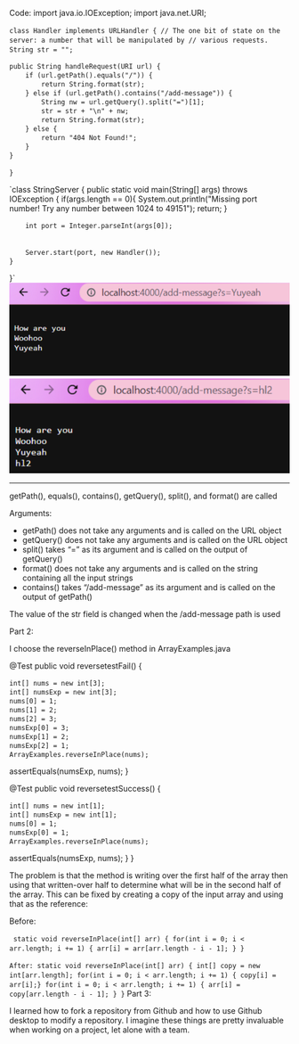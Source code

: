 Code: 
import java.io.IOException;
import java.net.URI;


`class Handler implements URLHandler {
    // The one bit of state on the server: a number that will be manipulated by
    // various requests.
    String str = "";`


    public String handleRequest(URI url) {
        if (url.getPath().equals("/")) {
            return String.format(str);
        } else if (url.getPath().contains("/add-message")) {
            String nw = url.getQuery().split("=")[1];
            str = str + "\n" + nw;
            return String.format(str);
        } else {
            return "404 Not Found!";
        }
    }
`}`


`class StringServer {
    public static void main(String[] args) throws IOException {
        if(args.length == 0){
            System.out.println("Missing port number! Try any number between 1024 to 49151");
            return;
        }


        int port = Integer.parseInt(args[0]);


        Server.start(port, new Handler());
    }
}`
![image](https://github.com/padillam2001/cse15l-lab-reports/blob/main/scsh1.png)
![image](https://github.com/padillam2001/cse15l-lab-reports/blob/main/scsh2.png)

--------------------------------------------------------------------------------

getPath(), equals(), contains(), getQuery(), split(), and format() are called

Arguments:
* getPath() does not take any arguments and is called on the URL object
* getQuery() does not take any arguments and is called on the URL object
* split() takes “=” as its argument and is called on the output of getQuery()
* format() does not take any arguments and is called on the string containing all the input strings
* contains() takes “/add-message” as its argument and is called on the output of getPath()

The value of the str field is changed when the /add-message path is used

Part 2:

I choose the reverseInPlace() method in ArrayExamples.java

  @Test
  public void reversetestFail() {

    int[] nums = new int[3];
    int[] numsExp = new int[3];
    nums[0] = 1;
    nums[1] = 2;
    nums[2] = 3;
    numsExp[0] = 3;
    numsExp[1] = 2;
    numsExp[2] = 1;
    ArrayExamples.reverseInPlace(nums);
assertEquals(numsExp, nums);
}

@Test
public void reversetestSuccess() {

    int[] nums = new int[1];
    int[] numsExp = new int[1];
    nums[0] = 1;
    numsExp[0] = 1;
    ArrayExamples.reverseInPlace(nums);
assertEquals(numsExp, nums);
}
}
    
The problem is that the method is writing over the first half of the array then using that written-over half to determine what will be in the second half of the array. This can be fixed by creating a copy of the input array and using that as the reference:

Before:

` static void reverseInPlace(int[] arr) {
    for(int i = 0; i < arr.length; i += 1) {
      arr[i] = arr[arr.length - i - 1];
    }
  }`
  
  `After:
   static void reverseInPlace(int[] arr) {
    int[] copy = new int[arr.length];
    for(int i = 0; i < arr.length; i += 1) {
    copy[i] = arr[i];}
    for(int i = 0; i < arr.length; i += 1) {
      arr[i] = copy[arr.length - i - 1];
    }
  }`
Part 3:

I learned how to fork a repository from Github and how to use Github desktop to modify a repository. I imagine these things are pretty invaluable when working on a project, let alone with a team.

